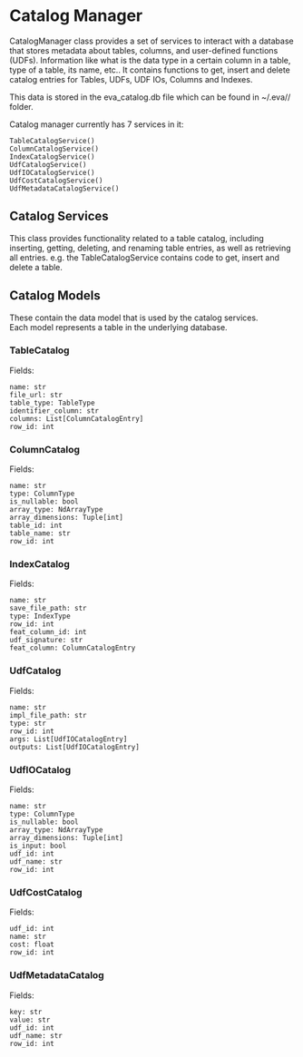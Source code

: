 # Catalog Manager

CatalogManager class provides a set of services to interact with a database that stores metadata about tables, columns, and user-defined functions (UDFs). Information like what is the data type in a certain column in a table, type of a table, its name, etc.. It contains functions to get, insert and delete catalog entries for Tables, UDFs, UDF IOs, Columns and Indexes.  

This data is stored in the eva_catalog.db file which can be found in ~/.eva/<version>/ folder.  

Catalog manager currently has 7 services in it:  
```
TableCatalogService()
ColumnCatalogService()  
IndexCatalogService() 
UdfCatalogService()  
UdfIOCatalogService()  
UdfCostCatalogService() 
UdfMetadataCatalogService()
```

## Catalog Services  
This class provides functionality related to a table catalog, including inserting, getting, deleting, and renaming table entries, as well as retrieving all entries. e.g. the TableCatalogService contains code to get, insert and delete a table.  

## Catalog Models  
These contain the data model that is used by the catalog services.  
Each model represents a table in the underlying database.  

### TableCatalog  
Fields: 
```
name: str  
file_url: str  
table_type: TableType  
identifier_column: str
columns: List[ColumnCatalogEntry]
row_id: int
```

### ColumnCatalog
Fields:  
```
name: str  
type: ColumnType  
is_nullable: bool
array_type: NdArrayType 
array_dimensions: Tuple[int]
table_id: int  
table_name: str 
row_id: int 
```

### IndexCatalog
Fields:  
```
name: str  
save_file_path: str  
type: IndexType  
row_id: int 
feat_column_id: int
udf_signature: str 
feat_column: ColumnCatalogEntry 
```
### UdfCatalog
Fields:  
```
name: str  
impl_file_path: str  
type: str  
row_id: int
args: List[UdfIOCatalogEntry]
outputs: List[UdfIOCatalogEntry]  
```
### UdfIOCatalog
Fields:  
```
name: str  
type: ColumnType  
is_nullable: bool 
array_type: NdArrayType
array_dimensions: Tuple[int] 
is_input: bool  
udf_id: int  
udf_name: str  
row_id: int  
```

### UdfCostCatalog
Fields:  
```
udf_id: int
name: str
cost: float
row_id: int
```

### UdfMetadataCatalog
Fields:  
```
key: str
value: str
udf_id: int
udf_name: str
row_id: int 
```